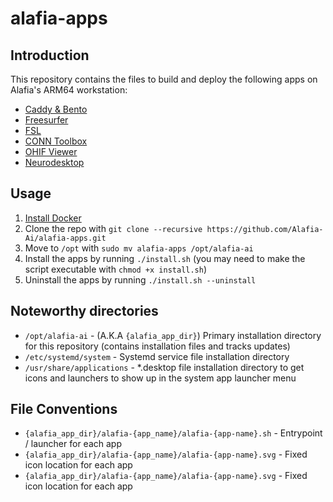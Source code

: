 # alafia-apps

## Introduction

This repository contains the files to build and deploy the following apps on Alafia's ARM64 workstation:

- [Caddy & Bento](alafia-home)
- [Freesurfer](alafia-freesurfer)
- [FSL](alafia-fsl)
- [CONN Toolbox](alafia-conn-toolbox)
- [OHIF Viewer](alafia-ohif)
- [Neurodesktop](alafia-neurodocker)

## Usage

1. [Install Docker](https://docs.docker.com/engine/install/ubuntu/)
2. Clone the repo with `git clone --recursive https://github.com/Alafia-Ai/alafia-apps.git`
3. Move to `/opt` with `sudo mv alafia-apps /opt/alafia-ai`
4. Install the apps by running `./install.sh` (you may need to make the script executable with `chmod +x install.sh`)
5. Uninstall the apps by running `./install.sh --uninstall`

## Noteworthy directories

- `/opt/alafia-ai`          - (A.K.A `{alafia_app_dir}`) Primary installation directory for this repository (contains installation files and tracks updates)
- `/etc/systemd/system`     - Systemd service file installation directory
- `/usr/share/applications` - *.desktop file installation directory to get icons and launchers to show up in the system app launcher menu

## File Conventions

- `{alafia_app_dir}/alafia-{app_name}/alafia-{app-name}.sh`  - Entrypoint / launcher for each app
- `{alafia_app_dir}/alafia-{app_name}/alafia-{app-name}.svg` - Fixed icon location for each app
- `{alafia_app_dir}/alafia-{app_name}/alafia-{app-name}.svg` - Fixed icon location for each app
